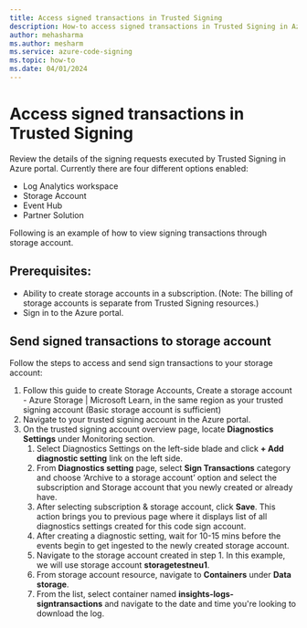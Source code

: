 ```yaml
---
title: Access signed transactions in Trusted Signing 
description: How-to access signed transactions in Trusted Signing in Azure portal. 
author: mehasharma 
ms.author: mesharm 
ms.service: azure-code-signing 
ms.topic: how-to 
ms.date: 04/01/2024 
---
```


# Access signed transactions in Trusted Signing

Review the details of the signing requests executed by Trusted Signing in Azure portal. 
Currently there are four different options enabled:  
- Log Analytics workspace  
- Storage Account  
- Event Hub  
- Partner Solution   

Following is an example of how to view signing transactions through storage account.
## Prerequisites:  
- Ability to create storage accounts in a subscription. (Note: The billing of storage accounts is separate from Trusted Signing resources.)  
- Sign in to the Azure portal.

## Send signed transactions to storage account 
Follow the steps to access and send sign transactions to your storage account:  
1.	Follow this guide to create Storage Accounts, Create a storage account - Azure Storage | Microsoft Learn, in the same region as your trusted signing account (Basic storage account is sufficient)  
2.	Navigate to your trusted signing account in the Azure portal.
3.	On the trusted signing account overview page, locate **Diagnostics Settings** under Monitoring section. 
    1.	Select Diagnostics Settings on the left-side blade and click **+ Add diagnostic setting** link on the left side.
    2.	From **Diagnostics setting** page, select **Sign Transactions** category and choose ‘Archive to a storage account’ option and select the subscription and Storage account that you newly created or already have. 
    4.	After selecting subscription & storage account, click **Save**. This action brings you to previous page where it displays list of all diagnostics settings created for this code sign account.  
    5.	After creating a diagnostic setting, wait for 10-15 mins before the events begin to get ingested to the newly created storage account.  
    6.	Navigate to the storage account created in step 1. In this example, we will use storage account **storagetestneu1**.  
    7.	From storage account resource, navigate to **Containers** under **Data storage**. 
    8.	From the list, select container named **insights-logs-signtransactions** and navigate to the date and time you're looking to download the log.    
